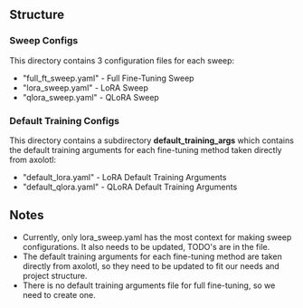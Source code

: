 ## Structure
### Sweep Configs
This directory contains 3 configuration files for each sweep:
- "full_ft_sweep.yaml" - Full Fine-Tuning Sweep
- "lora_sweep.yaml" - LoRA Sweep
- "qlora_sweep.yaml" - QLoRA Sweep

### Default Training Configs
This directory contains a subdirectory __default_training_args__ which contains the default training arguments for each fine-tuning method taken directly from axolotl:
- "default_lora.yaml" - LoRA Default Training Arguments
- "default_qlora.yaml" - QLoRA Default Training Arguments

##  Notes
- Currently, only lora_sweep.yaml has the most context for making sweep configurations. It also needs to be updated, TODO's are in the file.
- The default training arguments for each fine-tuning method are taken directly from axolotl, so they need to be updated to fit our needs and project structure.
- There is no default training arguments file for full fine-tuning, so we need to create one.